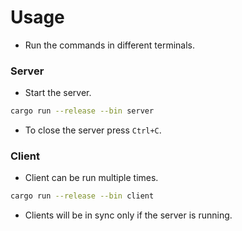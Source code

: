 # Usage

- Run the commands in different terminals.

### Server

- Start the server.

```bash
cargo run --release --bin server
```

- To close the server press `Ctrl+C`.

### Client

- Client can be run multiple times.

```bash
cargo run --release --bin client
```

- Clients will be in sync only if the server is running.
